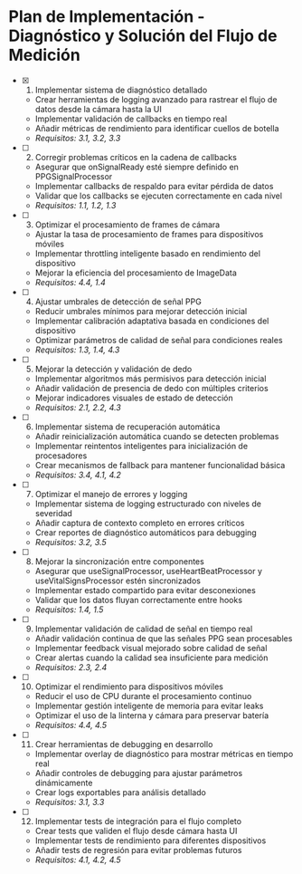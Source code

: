 # Plan de Implementación - Diagnóstico y Solución del Flujo de Medición

- [x] 1. Implementar sistema de diagnóstico detallado



  - Crear herramientas de logging avanzado para rastrear el flujo de datos desde la cámara hasta la UI
  - Implementar validación de callbacks en tiempo real
  - Añadir métricas de rendimiento para identificar cuellos de botella
  - _Requisitos: 3.1, 3.2, 3.3_

- [ ] 2. Corregir problemas críticos en la cadena de callbacks
  - Asegurar que onSignalReady esté siempre definido en PPGSignalProcessor
  - Implementar callbacks de respaldo para evitar pérdida de datos
  - Validar que los callbacks se ejecuten correctamente en cada nivel
  - _Requisitos: 1.1, 1.2, 1.3_

- [ ] 3. Optimizar el procesamiento de frames de cámara
  - Ajustar la tasa de procesamiento de frames para dispositivos móviles
  - Implementar throttling inteligente basado en rendimiento del dispositivo
  - Mejorar la eficiencia del procesamiento de ImageData
  - _Requisitos: 4.4, 1.4_

- [ ] 4. Ajustar umbrales de detección de señal PPG
  - Reducir umbrales mínimos para mejorar detección inicial
  - Implementar calibración adaptativa basada en condiciones del dispositivo
  - Optimizar parámetros de calidad de señal para condiciones reales
  - _Requisitos: 1.3, 1.4, 4.3_

- [ ] 5. Mejorar la detección y validación de dedo
  - Implementar algoritmos más permisivos para detección inicial
  - Añadir validación de presencia de dedo con múltiples criterios
  - Mejorar indicadores visuales de estado de detección
  - _Requisitos: 2.1, 2.2, 4.3_

- [ ] 6. Implementar sistema de recuperación automática
  - Añadir reinicialización automática cuando se detecten problemas
  - Implementar reintentos inteligentes para inicialización de procesadores
  - Crear mecanismos de fallback para mantener funcionalidad básica
  - _Requisitos: 3.4, 4.1, 4.2_

- [ ] 7. Optimizar el manejo de errores y logging
  - Implementar sistema de logging estructurado con niveles de severidad
  - Añadir captura de contexto completo en errores críticos
  - Crear reportes de diagnóstico automáticos para debugging
  - _Requisitos: 3.2, 3.5_

- [ ] 8. Mejorar la sincronización entre componentes
  - Asegurar que useSignalProcessor, useHeartBeatProcessor y useVitalSignsProcessor estén sincronizados
  - Implementar estado compartido para evitar desconexiones
  - Validar que los datos fluyan correctamente entre hooks
  - _Requisitos: 1.4, 1.5_

- [ ] 9. Implementar validación de calidad de señal en tiempo real
  - Añadir validación continua de que las señales PPG sean procesables
  - Implementar feedback visual mejorado sobre calidad de señal
  - Crear alertas cuando la calidad sea insuficiente para medición
  - _Requisitos: 2.3, 2.4_

- [ ] 10. Optimizar el rendimiento para dispositivos móviles
  - Reducir el uso de CPU durante el procesamiento continuo
  - Implementar gestión inteligente de memoria para evitar leaks
  - Optimizar el uso de la linterna y cámara para preservar batería
  - _Requisitos: 4.4, 4.5_

- [ ] 11. Crear herramientas de debugging en desarrollo
  - Implementar overlay de diagnóstico para mostrar métricas en tiempo real
  - Añadir controles de debugging para ajustar parámetros dinámicamente
  - Crear logs exportables para análisis detallado
  - _Requisitos: 3.1, 3.3_

- [ ] 12. Implementar tests de integración para el flujo completo
  - Crear tests que validen el flujo desde cámara hasta UI
  - Implementar tests de rendimiento para diferentes dispositivos
  - Añadir tests de regresión para evitar problemas futuros
  - _Requisitos: 4.1, 4.2, 4.5_